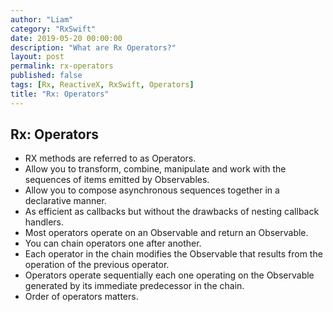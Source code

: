 ```yaml
---
author: "Liam"
category: "RxSwift"
date: 2019-05-20 00:00:00
description: "What are Rx Operators?"
layout: post
permalink: rx-operators
published: false
tags: [Rx, ReactiveX, RxSwift, Operators]
title: "Rx: Operators"
---
```


## Rx: Operators

- RX methods are referred to as Operators.
- Allow you to transform, combine, manipulate and work with the sequences of items emitted by Observables.
- Allow you to compose asynchronous sequences together in a declarative manner.
- As efficient as callbacks but without the drawbacks of nesting callback handlers.
- Most operators operate on an Observable and return an Observable.
- You can chain operators one after another.
- Each operator in the chain modifies the Observable that results from the operation of the previous operator.
- Operators operate sequentially each one operating on the Observable generated by its immediate predecessor in the chain.
- Order of operators matters.
